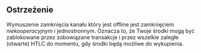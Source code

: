 ## Ostrzeżenie

Wymuszenie zamknięcia kanału który jest offline jest zamknięciem _niekooperacyjnym_ i jednostronnym. Oznacza to, że Twoje środki mogą być zablokowane przez zobowiązane transakcje i przez wszelkie zaległe (otwarte) HTLC do momentu, gdy środki będą możliwe do wykupienia.

